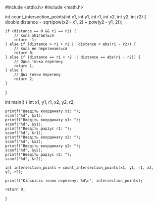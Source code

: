 #include <stdio.h>
#include <math.h>

int count_intersection_points(int x1, int y1, int r1, int x2, int y2, int r2) {
    double distance = sqrt(pow(x2 - x1, 2) + pow(y2 - y1, 2));

    if (distance == 0 && r1 == r2) {
        // Кола збігаються
        return -1;
    } else if (distance > r1 + r2 || distance < abs(r1 - r2)) {
        // Кола не перетинаються
        return 0;
    } else if (distance == r1 + r2 || distance == abs(r1 - r2)) {
        // Одна точка перетину
        return 1;
    } else {
        // Дві точки перетину
        return 2;
    }
}

int main() {
    int x1, y1, r1, x2, y2, r2;

    printf("Введіть координату x1: ");
    scanf("%d", &x1);
    printf("Введіть координату y1: ");
    scanf("%d", &y1);
    printf("Введіть радіус r1: ");
    scanf("%d", &r1);
    printf("Введіть координату x2: ");
    scanf("%d", &x2);
    printf("Введіть координату y2: ");
    scanf("%d", &y2);
    printf("Введіть радіус r2: ");
    scanf("%d", &r2);

    int intersection_points = count_intersection_points(x1, y1, r1, x2, y2, r2);

    printf("Кількість точок перетину: %d\n", intersection_points);

    return 0;
}
